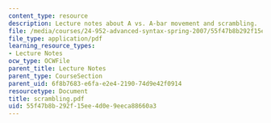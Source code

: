 ```yaml
---
content_type: resource
description: Lecture notes about A vs. A-bar movement and scrambling.
file: /media/courses/24-952-advanced-syntax-spring-2007/55f47b8b292f15ee4d0e9eeca88660a3_scrambling.pdf
file_type: application/pdf
learning_resource_types:
- Lecture Notes
ocw_type: OCWFile
parent_title: Lecture Notes
parent_type: CourseSection
parent_uid: 6f8b7683-e6fa-e2e4-2190-74d9e42f0914
resourcetype: Document
title: scrambling.pdf
uid: 55f47b8b-292f-15ee-4d0e-9eeca88660a3
---
```

